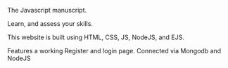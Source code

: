 The Javascript manuscript.

Learn, and assess your skills.

This website is built using HTML, CSS, JS, NodeJS, and EJS.

Features a working Register and login page. Connected via Mongodb and NodeJS
